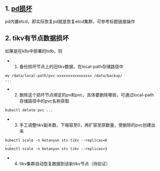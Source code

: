 
## 1. [pd损坏](https://docs.pingcap.com/zh/tidb-in-kubernetes/stable/pd-recover)

pd内置etcd，即实际恢复pd就是恢复etcd集群，可参考标题链接操作

## 2. tikv有节点数据损坏

如果是在k8s中部署的tidb，则

- 1. 备份损坏节点上的旧tikv数据，在local-path存储路径中

```shell
mv /data/local-path/pvc-xxxxxxxxxxxxxxxx /data/backup/
...
```

- 2. 删除这个损坏节点绑定的pv和pvc，具体要删除哪些，可通过local-path存储路径中的pvc名称获取

```shell
kubectl delete pvc ...
```

- 3. 手工调整tikv副本数，下缩容至0，再扩容至原数量，使删除的pvc创建出来

```shell
kubectl scale -n ketanyun sts tikv --replicas=0
...
kubectl scale -n ketanyun sts tikv --replicas=3
```


- 4. tikv集群自动恢复数据到该新tikv节点（待验证）